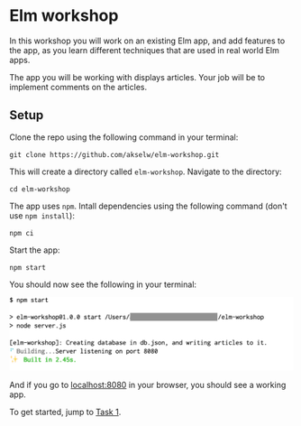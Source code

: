 # Elm workshop

In this workshop you will work on an existing Elm app, and add features to the app,
as you learn different techniques that are used in real world Elm apps.

The app you will be working with displays articles.
Your job will be to implement comments on the articles.

## Setup

Clone the repo using the following command in your terminal:

```
git clone https://github.com/akselw/elm-workshop.git
```

This will create a directory called `elm-workshop`. Navigate to the directory:

```
cd elm-workshop
```

The app uses `npm`. Intall dependencies using the following command (don't use `npm install`):

```
npm ci
``` 

Start the app:

```
npm start
```

You should now see the following in your terminal:

![alt text](/book/npm-start.png "✨ Built in 2.45s")

And if you go to [localhost:8080](http://localhost:8080) in your browser,
you should see a working app. 

To get started, jump to [Task 1](/Task-1.html).
